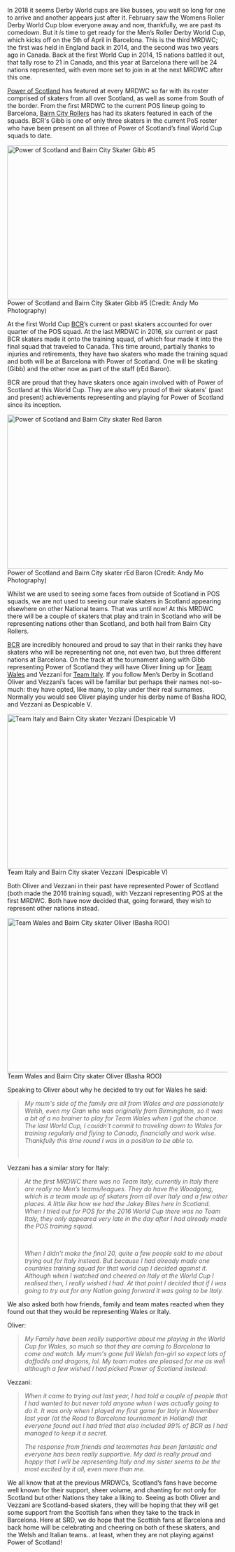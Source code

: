 <html><body><p>In 2018 it seems Derby World cups are like busses, you wait so long for one to arrive and another appears just after it. February saw the Womens Roller Derby World Cup blow everyone away and now, thankfully, we are past its comedown. But it <em>is</em> time to get ready for the Men’s Roller Derby World Cup, which kicks off on the 5th of April in Barcelona. This is the third MRDWC; the first was held in England back in 2014, and the second was two years ago in Canada. Back at the first World Cup in 2014, 15 nations battled it out, that tally rose to 21 in Canada, and this year at Barcelona there will be 24 nations represented, with even more set to join in at the next MRDWC after this one.

<a href="https://en-gb.facebook.com/PowerOfScotland/">Power of Scotland</a> has featured at every MRDWC so far with its roster comprised of skaters from all over Scotland, as well as some from South of the border. From the first MRDWC to the current POS lineup going to Barcelona, <a href="https://en-gb.facebook.com/BairnCityRollers/">Bairn City Rollers</a> has had its skaters featured in each of the squads. BCR's Gibb is one of only three skaters in the current PoS roster who have been present on all three of Power of Scotland’s final World Cup squads to date.

<img class="wp-image-26515 size-large" src="https://scottishrollerderbyblog.com/2018/03/20180321_204818.jpg?w=700" alt="Power of Scotland and Bairn City Skater Gibb #5" width="700" height="351"> Power of Scotland and Bairn City Skater Gibb #5 (Credit: Andy Mo Photography)

At the first World Cup <a href="https://en-gb.facebook.com/BairnCityRollers/">BCR</a>’s current or past skaters accounted for over quarter of the POS squad. At the last MRDWC in 2016, six current or past BCR skaters made it onto the training squad, of which four made it into the final squad that traveled to Canada. This time around, partially thanks to injuries and retirements, they have two skaters who made the training squad and both will be at Barcelona with Power of Scotland. One will be skating (Gibb) and the other now as part of the staff (rEd Baron).

BCR are proud that they have skaters once again involved with of Power of Scotland at this World Cup. They are also very proud of their skaters' (past and present) achievements representing and playing for Power of Scotland since its inception.

<img class="wp-image-26514 size-large" src="https://scottishrollerderbyblog.com/2018/03/20180321_204752.jpg?w=700" alt="Power of Scotland and Bairn City skater Red Baron" width="700" height="352"> Power of Scotland and Bairn City skater rEd Baron (Credit: Andy Mo Photography)

Whilst we are used to seeing some faces from outside of Scotland in POS squads, we are not used to seeing our male skaters in Scotland appearing elsewhere on other National teams. That was until now! At this MRDWC there will be a couple of skaters that play and train in Scotland who will be representing nations other than Scotland, and both hail from Bairn City Rollers.

<a href="https://en-gb.facebook.com/BairnCityRollers/">BCR</a> are incredibly honoured and proud to say that in their ranks they have skaters who will be representing not one, not even two, but three different nations at Barcelona. On the track at the tournament along with Gibb representing Power of Scotland they will have Oliver lining up for <a href="https://en-gb.facebook.com/WalesMensRollerDerby/">Team Wales</a> and Vezzani for <a href="https://en-gb.facebook.com/mensrollerderbyteamitaly/">Team Italy</a>.
If you follow Men’s Derby in Scotland Oliver and Vezzani’s faces will be familiar but perhaps their names not-so-much: they have opted, like many, to play under their real surnames. Normally you would see Oliver playing under his derby name of Basha ROO, and Vezzani as Despicable V.

<img class="wp-image-26512 size-large" src="https://scottishrollerderbyblog.com/2018/03/20180321_204624.jpg?w=700" alt="Team Italy and Bairn City skater Vezzani (Despicable V)" width="700" height="352"> Team Italy and Bairn City skater Vezzani (Despicable V)

Both Oliver and Vezzani in their past have represented Power of Scotland (both made the 2016 training squad), with Vezzani representing POS at the first MRDWC. Both have now decided that, going forward, they wish to represent other nations instead.

<img class="wp-image-26513 size-large" src="https://scottishrollerderbyblog.com/2018/03/20180321_204726.jpg?w=700" alt="Team Wales and Bairn City skater Oliver (Basha ROO)" width="700" height="352"> Team Wales and Bairn City skater Oliver (Basha ROO)

Speaking to Oliver about why he decided to try out for Wales he said:
</p><blockquote><i>My mum's side of the family are all from Wales and are passionately Welsh, even my Gran who was originally from Birmingham, so it was a bit of a no brainer to play for Team Wales when I got the chance. The last World Cup, I couldn't commit to traveling down to Wales for training regularly and flying to Canada, financially and work wise. Thankfully this time round I was in a position to be able to.</i>

 </blockquote>
Vezzani has a similar story for Italy:
<blockquote><i>At the first MRDWC there was no Team Italy, currently in Italy there are really no Men’s teams/leagues. They do have the Woodgang, which is a team made up of skaters from all over Italy and a few other places. A little like how we had the Jakey Bites here in Scotland. When I tried out for POS for the 2016 World Cup there was no Team Italy, they only appeared very late in the day after I had already made the POS training squad.</i>

 

<i>When I didn’t make the final 20, quite a few people said to me about trying out for Italy instead. But because I had already made one countries training squad for that world cup I decided against it. Although when I watched and cheered on Italy at the World Cup I realised then, I really wished I had. At that point I decided that if I was going to try out for any Nation going forward it was going to be Italy.</i></blockquote>
We also asked both how friends, family and team mates reacted when they found out that they would be representing Wales or Italy.

Oliver:
<blockquote><i>My Family have been really supportive about me playing in the World Cup for Wales, so much so that they are coming to Barcelona to come and watch. My mum's gone full Welsh fan-girl so expect lots of daffodils and dragons, lol. My team mates are pleased for me as well although a few wished I had picked Power of Scotland instead.</i></blockquote>
Vezzani:
<blockquote><i>When it came to trying out last year, I had told a couple of people that I had wanted to but never told anyone when I was actually going to do it. It was only when I played my first game for Italy in November last year (at the Road to Barcelona tournament in Holland) that everyone found out I had tried that also included 99% of BCR as I had managed to keep it a secret. </i>

<i>The response from friends and teammates has been fantastic and everyone has been really supportive. My dad is really proud and happy that I will be representing Italy and my sister seems to be the most excited by it all, even more than me. </i></blockquote>
We all know that at the previous MRDWCs, Scotland’s fans have become well known for their support, sheer volume, and chanting for not only for Scotland but other Nations they take a liking to.
Seeing as both Oliver and Vezzani are Scotland-based skaters, they will be hoping that they will get some support from the Scottish fans when they take to the track in Barcelona. Here at SRD, we do hope that the Scottish fans at Barcelona and back home will be celebrating and cheering on both of these skaters, and the Welsh and Italian teams.. at least, when they are not playing against Power of Scotland!</body></html>
